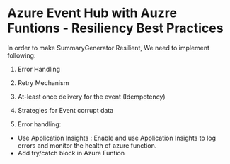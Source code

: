 # Azure Event Hub with Auzre Funtions - Resiliency Best Practices
In order to make SummaryGenerator Resilient, We need to implement following:
1. Error Handling
2. Retry Mechanism
3. At-least once delivery for the event (Idempotency)
4. Strategies for Event corrupt data


1. Error handling:
  * Use Application Insights : Enable and use Application Insights to log errors and monitor the health of azure function.
  * Add try/catch block in Azure Funtion



